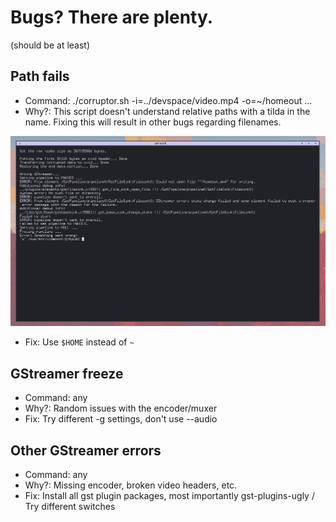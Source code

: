# Bugs? There are plenty.
(should be at least)

## Path fails
- Command: ./corruptor.sh -i=../devspace/video.mp4 -o=~/homeout ...
- Why?: This script doesn't understand relative paths with a tilda in the name. Fixing this will result in other bugs regarding filenames.

<p align=center><img width=800px src="media/homefail.png"></p>

- Fix: Use `$HOME` instead of `~`

## GStreamer freeze
- Command: any
- Why?: Random issues with the encoder/muxer
- Fix: Try different -g settings, don't use --audio

## Other GStreamer errors
- Command: any
- Why?: Missing encoder, broken video headers, etc.
- Fix: Install all gst plugin packages, most importantly gst-plugins-ugly / Try different switches
